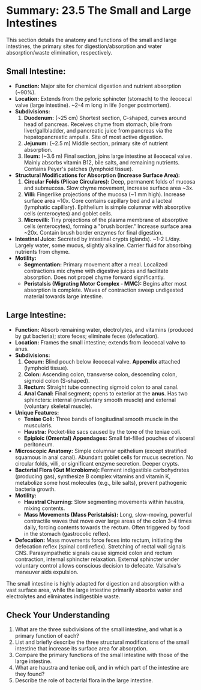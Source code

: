# Summary: 23.5 The Small and Large Intestines

This section details the anatomy and functions of the small and large intestines, the primary sites for digestion/absorption and water absorption/waste elimination, respectively.

## Small Intestine:

*   **Function:** Major site for chemical digestion and nutrient absorption (~90%).
*   **Location:** Extends from the pyloric sphincter (stomach) to the ileocecal valve (large intestine). ~2-4 m long in life (longer postmortem).
*   **Subdivisions:**
    1.  **Duodenum:** (~25 cm) Shortest section, C-shaped, curves around head of pancreas. Receives chyme from stomach, bile from liver/gallbladder, and pancreatic juice from pancreas via the hepatopancreatic ampulla. Site of most active digestion.
    2.  **Jejunum:** (~2.5 m) Middle section, primary site of nutrient absorption.
    3.  **Ileum:** (~3.6 m) Final section, joins large intestine at ileocecal valve. Mainly absorbs vitamin B12, bile salts, and remaining nutrients. Contains Peyer's patches (lymphoid tissue).
*   **Structural Modifications for Absorption (Increase Surface Area):**
    1.  **Circular Folds (Plicae Circulares):** Deep, permanent folds of mucosa and submucosa. Slow chyme movement, increase surface area ~3x.
    2.  **Villi:** Fingerlike projections of the mucosa (~1 mm high). Increase surface area ~10x. Core contains capillary bed and a lacteal (lymphatic capillary). Epithelium is simple columnar with absorptive cells (enterocytes) and goblet cells.
    3.  **Microvilli:** Tiny projections of the plasma membrane of absorptive cells (enterocytes), forming a "brush border." Increase surface area ~20x. Contain brush border enzymes for final digestion.
*   **Intestinal Juice:** Secreted by intestinal crypts (glands). ~1-2 L/day. Largely water, some mucus, slightly alkaline. Carrier fluid for absorbing nutrients from chyme.
*   **Motility:**
    *   **Segmentation:** Primary movement after a meal. Localized contractions mix chyme with digestive juices and facilitate absorption. Does not propel chyme forward significantly.
    *   **Peristalsis (Migrating Motor Complex - MMC):** Begins after most absorption is complete. Waves of contraction sweep undigested material towards large intestine.

## Large Intestine:

*   **Function:** Absorb remaining water, electrolytes, and vitamins (produced by gut bacteria); store feces; eliminate feces (defecation).
*   **Location:** Frames the small intestine; extends from ileocecal valve to anus.
*   **Subdivisions:**
    1.  **Cecum:** Blind pouch below ileocecal valve. **Appendix** attached (lymphoid tissue).
    2.  **Colon:** Ascending colon, transverse colon, descending colon, sigmoid colon (S-shaped).
    3.  **Rectum:** Straight tube connecting sigmoid colon to anal canal.
    4.  **Anal Canal:** Final segment; opens to exterior at the **anus**. Has two sphincters: internal (involuntary smooth muscle) and external (voluntary skeletal muscle).
*   **Unique Features:**
    *   **Teniae Coli:** Three bands of longitudinal smooth muscle in the muscularis.
    *   **Haustra:** Pocket-like sacs caused by the tone of the teniae coli.
    *   **Epiploic (Omental) Appendages:** Small fat-filled pouches of visceral peritoneum.
*   **Microscopic Anatomy:** Simple columnar epithelium (except stratified squamous in anal canal). Abundant goblet cells for mucus secretion. No circular folds, villi, or significant enzyme secretion. Deeper crypts.
*   **Bacterial Flora (Gut Microbiome):** Ferment indigestible carbohydrates (producing gas), synthesize B complex vitamins and vitamin K, metabolize some host molecules (e.g., bile salts), prevent pathogenic bacteria growth.
*   **Motility:**
    *   **Haustral Churning:** Slow segmenting movements within haustra, mixing contents.
    *   **Mass Movements (Mass Peristalsis):** Long, slow-moving, powerful contractile waves that move over large areas of the colon 3-4 times daily, forcing contents towards the rectum. Often triggered by food in the stomach (gastrocolic reflex).
*   **Defecation:** Mass movements force feces into rectum, initiating the defecation reflex (spinal cord reflex). Stretching of rectal wall signals CNS. Parasympathetic signals cause sigmoid colon and rectum contraction, internal sphincter relaxation. External sphincter under voluntary control allows conscious decision to defecate. Valsalva's maneuver aids expulsion.

The small intestine is highly adapted for digestion and absorption with a vast surface area, while the large intestine primarily absorbs water and electrolytes and eliminates indigestible waste.

## Check Your Understanding

1.  What are the three subdivisions of the small intestine, and what is a primary function of each?
2.  List and briefly describe the three structural modifications of the small intestine that increase its surface area for absorption.
3.  Compare the primary functions of the small intestine with those of the large intestine.
4.  What are haustra and teniae coli, and in which part of the intestine are they found?
5.  Describe the role of bacterial flora in the large intestine.
